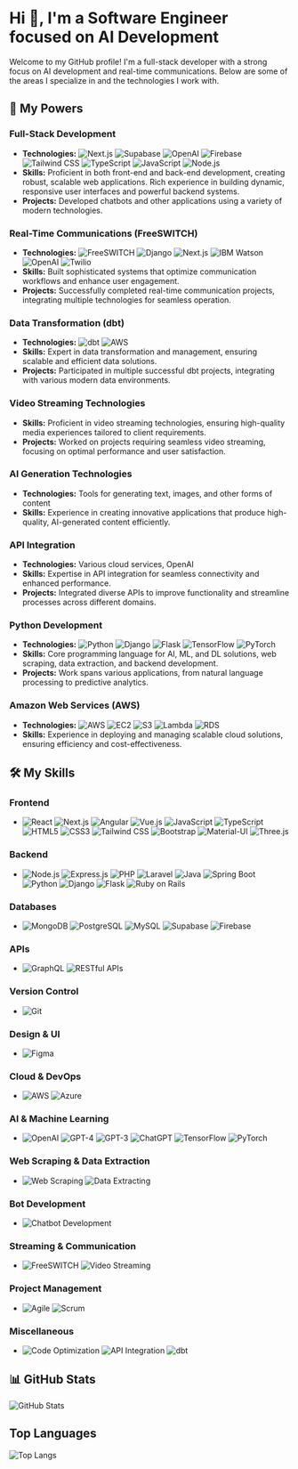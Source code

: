 # Hi 👋, I'm a Software Engineer focused on AI Development

Welcome to my GitHub profile! I'm a full-stack developer with a strong focus on AI development and real-time communications. Below are some of the areas I specialize in and the technologies I work with.

## 🚀 My Powers

### Full-Stack Development
- **Technologies:** 
  ![Next.js](https://img.shields.io/badge/Next.js-000000?style=flat&logo=nextdotjs&logoColor=white) 
  ![Supabase](https://img.shields.io/badge/Supabase-3FCF8E?style=flat&logo=supabase&logoColor=white) 
  ![OpenAI](https://img.shields.io/badge/OpenAI-412991?style=flat&logo=openai&logoColor=white) 
  ![Firebase](https://img.shields.io/badge/Firebase-FFCA28?style=flat&logo=firebase&logoColor=white) 
  ![Tailwind CSS](https://img.shields.io/badge/Tailwind_CSS-38B2AC?style=flat&logo=tailwind-css&logoColor=white) 
  ![TypeScript](https://img.shields.io/badge/TypeScript-007ACC?style=flat&logo=typescript&logoColor=white) 
  ![JavaScript](https://img.shields.io/badge/JavaScript-F7DF1E?style=flat&logo=javascript&logoColor=black) 
  ![Node.js](https://img.shields.io/badge/Node.js-339933?style=flat&logo=nodedotjs&logoColor=white)
- **Skills:** Proficient in both front-end and back-end development, creating robust, scalable web applications. Rich experience in building dynamic, responsive user interfaces and powerful backend systems.
- **Projects:** Developed chatbots and other applications using a variety of modern technologies.

### Real-Time Communications (FreeSWITCH)
- **Technologies:** 
  ![FreeSWITCH](https://img.shields.io/badge/FreeSWITCH-000000?style=flat) 
  ![Django](https://img.shields.io/badge/Django-092E20?style=flat&logo=django&logoColor=white) 
  ![Next.js](https://img.shields.io/badge/Next.js-000000?style=flat&logo=nextdotjs&logoColor=white) 
  ![IBM Watson](https://img.shields.io/badge/IBM_Watson-052FAD?style=flat&logo=ibm-watson&logoColor=white) 
  ![OpenAI](https://img.shields.io/badge/OpenAI-412991?style=flat&logo=openai&logoColor=white) 
  ![Twilio](https://img.shields.io/badge/Twilio-F22F46?style=flat&logo=twilio&logoColor=white)
- **Skills:** Built sophisticated systems that optimize communication workflows and enhance user engagement.
- **Projects:** Successfully completed real-time communication projects, integrating multiple technologies for seamless operation.

### Data Transformation (dbt)
- **Technologies:** 
  ![dbt](https://img.shields.io/badge/dbt-FF694B?style=flat&logo=dbt&logoColor=white) 
  ![AWS](https://img.shields.io/badge/AWS-232F3E?style=flat&logo=amazon-aws&logoColor=white)
- **Skills:** Expert in data transformation and management, ensuring scalable and efficient data solutions.
- **Projects:** Participated in multiple successful dbt projects, integrating with various modern data environments.

### Video Streaming Technologies
- **Skills:** Proficient in video streaming technologies, ensuring high-quality media experiences tailored to client requirements.
- **Projects:** Worked on projects requiring seamless video streaming, focusing on optimal performance and user satisfaction.

### AI Generation Technologies
- **Technologies:** Tools for generating text, images, and other forms of content
- **Skills:** Experience in creating innovative applications that produce high-quality, AI-generated content efficiently.

### API Integration
- **Technologies:** Various cloud services, OpenAI
- **Skills:** Expertise in API integration for seamless connectivity and enhanced performance.
- **Projects:** Integrated diverse APIs to improve functionality and streamline processes across different domains.

### Python Development
- **Technologies:** 
  ![Python](https://img.shields.io/badge/Python-3776AB?style=flat&logo=python&logoColor=white) 
  ![Django](https://img.shields.io/badge/Django-092E20?style=flat&logo=django&logoColor=white) 
  ![Flask](https://img.shields.io/badge/Flask-000000?style=flat&logo=flask&logoColor=white) 
  ![TensorFlow](https://img.shields.io/badge/TensorFlow-FF6F00?style=flat&logo=tensorflow&logoColor=white) 
  ![PyTorch](https://img.shields.io/badge/PyTorch-EE4C2C?style=flat&logo=pytorch&logoColor=white)
- **Skills:** Core programming language for AI, ML, and DL solutions, web scraping, data extraction, and backend development.
- **Projects:** Work spans various applications, from natural language processing to predictive analytics.

### Amazon Web Services (AWS)
- **Technologies:** 
  ![AWS](https://img.shields.io/badge/AWS-232F3E?style=flat&logo=amazon-aws&logoColor=white) 
  ![EC2](https://img.shields.io/badge/EC2-FF9900?style=flat&logo=amazon-ec2&logoColor=white) 
  ![S3](https://img.shields.io/badge/S3-569A31?style=flat&logo=amazon-s3&logoColor=white) 
  ![Lambda](https://img.shields.io/badge/Lambda-FF9900?style=flat&logo=aws-lambda&logoColor=white) 
  ![RDS](https://img.shields.io/badge/RDS-527FFF?style=flat&logo=amazon-rds&logoColor=white)
- **Skills:** Experience in deploying and managing scalable cloud solutions, ensuring efficiency and cost-effectiveness.

## 🛠️ My Skills

### Frontend
- ![React](https://img.shields.io/badge/React-61DAFB?style=flat&logo=react&logoColor=black) 
  ![Next.js](https://img.shields.io/badge/Next.js-000000?style=flat&logo=nextdotjs&logoColor=white) 
  ![Angular](https://img.shields.io/badge/Angular-DD0031?style=flat&logo=angular&logoColor=white) 
  ![Vue.js](https://img.shields.io/badge/Vue.js-4FC08D?style=flat&logo=vuedotjs&logoColor=white) 
  ![JavaScript](https://img.shields.io/badge/JavaScript-F7DF1E?style=flat&logo=javascript&logoColor=black) 
  ![TypeScript](https://img.shields.io/badge/TypeScript-007ACC?style=flat&logo=typescript&logoColor=white) 
  ![HTML5](https://img.shields.io/badge/HTML5-E34F26?style=flat&logo=html5&logoColor=white) 
  ![CSS3](https://img.shields.io/badge/CSS3-1572B6?style=flat&logo=css3&logoColor=white) 
  ![Tailwind CSS](https://img.shields.io/badge/Tailwind_CSS-38B2AC?style=flat&logo=tailwind-css&logoColor=white) 
  ![Bootstrap](https://img.shields.io/badge/Bootstrap-563D7C?style=flat&logo=bootstrap&logoColor=white) 
  ![Material-UI](https://img.shields.io/badge/Material--UI-0081CB?style=flat&logo=material-ui&logoColor=white) 
  ![Three.js](https://img.shields.io/badge/Three.js-000000?style=flat&logo=three.js&logoColor=white)

### Backend
- ![Node.js](https://img.shields.io/badge/Node.js-339933?style=flat&logo=nodedotjs&logoColor=white) 
  ![Express.js](https://img.shields.io/badge/Express.js-000000?style=flat&logo=express&logoColor=white) 
  ![PHP](https://img.shields.io/badge/PHP-777BB4?style=flat&logo=php&logoColor=white) 
  ![Laravel](https://img.shields.io/badge/Laravel-FF2D20?style=flat&logo=laravel&logoColor=white) 
  ![Java](https://img.shields.io/badge/Java-007396?style=flat&logo=java&logoColor=white) 
  ![Spring Boot](https://img.shields.io/badge/Spring_Boot-6DB33F?style=flat&logo=spring-boot&logoColor=white) 
  ![Python](https://img.shields.io/badge/Python-3776AB?style=flat&logo=python&logoColor=white) 
  ![Django](https://img.shields.io/badge/Django-092E20?style=flat&logo=django&logoColor=white) 
  ![Flask](https://img.shields.io/badge/Flask-000000?style=flat&logo=flask&logoColor=white) 
  ![Ruby on Rails](https://img.shields.io/badge/Ruby_on_Rails-CC0000?style=flat&logo=rubyonrails&logoColor=white)

### Databases
- ![MongoDB](https://img.shields.io/badge/MongoDB-47A248?style=flat&logo=mongodb&logoColor=white) 
  ![PostgreSQL](https://img.shields.io/badge/PostgreSQL-336791?style=flat&logo=postgresql&logoColor=white) 
  ![MySQL](https://img.shields.io/badge/MySQL-4479A1?style=flat&logo=mysql&logoColor=white) 
  ![Supabase](https://img.shields.io/badge/Supabase-3FCF8E?style=flat&logo=supabase&logoColor=white) 
  ![Firebase](https://img.shields.io/badge/Firebase-FFCA28?style=flat&logo=firebase&logoColor=white)

### APIs
- ![GraphQL](https://img.shields.io/badge/GraphQL-E10098?style=flat&logo=graphql&logoColor=white) 
  ![RESTful APIs](https://img.shields.io/badge/REST-02569B?style=flat&logo=rest&logoColor=white)

### Version Control
- ![Git](https://img.shields.io/badge/Git-F05032?style=flat&logo=git&logoColor=white)

### Design & UI
- ![Figma](https://img.shields.io/badge/Figma-F24E1E?style=flat&logo=figma&logoColor=white)

### Cloud & DevOps
- ![AWS](https://img.shields.io/badge/AWS-232F3E?style=flat&logo=amazon-aws&logoColor=white) 
  ![Azure](https://img.shields.io/badge/Azure-0078D4?style=flat&logo=microsoft-azure&logoColor=white)

### AI & Machine Learning
- ![OpenAI](https://img.shields.io/badge/OpenAI-412991?style=flat&logo=openai&logoColor=white) 
  ![GPT-4](https://img.shields.io/badge/GPT--4-412991?style=flat&logo=openai&logoColor=white) 
  ![GPT-3](https://img.shields.io/badge/GPT--3-412991?style=flat&logo=openai&logoColor=white) 
  ![ChatGPT](https://img.shields.io/badge/ChatGPT-412991?style=flat&logo=openai&logoColor=white) 
  ![TensorFlow](https://img.shields.io/badge/TensorFlow-FF6F00?style=flat&logo=tensorflow&logoColor=white) 
  ![PyTorch](https://img.shields.io/badge/PyTorch-EE4C2C?style=flat&logo=pytorch&logoColor=white)

### Web Scraping & Data Extraction
- ![Web Scraping](https://img.shields.io/badge/Web_Scraping-3776AB?style=flat&logo=python&logoColor=white) 
  ![Data Extracting](https://img.shields.io/badge/Data_Extracting-3776AB?style=flat&logo=python&logoColor=white)

### Bot Development
- ![Chatbot Development](https://img.shields.io/badge/Chatbot_Development-FF6F00?style=flat&logo=openai&logoColor=white)

### Streaming & Communication
- ![FreeSWITCH](https://img.shields.io/badge/FreeSWITCH-000000?style=flat) 
  ![Video Streaming](https://img.shields.io/badge/Video_Streaming-FF6F00?style=flat&logo=youtube&logoColor=white)

### Project Management
- ![Agile](https://img.shields.io/badge/Agile-61DAFB?style=flat&logo=agile&logoColor=black) 
  ![Scrum](https://img.shields.io/badge/Scrum-FF6F00?style=flat&logo=scrum&logoColor=white)

### Miscellaneous
- ![Code Optimization](https://img.shields.io/badge/Code_Optimization-61DAFB?style=flat) 
  ![API Integration](https://img.shields.io/badge/API_Integration-FF6F00?style=flat) 
  ![dbt](https://img.shields.io/badge/dbt-FF694B?style=flat&logo=dbt&logoColor=white)

## 📊 GitHub Stats
![GitHub Stats](https://github-readme-stats.vercel.app/api?username=redtomato0129&show_icons=true)

## Top Languages

![Top Langs](https://github-readme-stats.vercel.app/api/top-langs/?username=redtomato0129&layout=compact)
